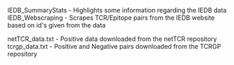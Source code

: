 IEDB_SummaryStats - Highlights some information regarding the IEDB data
IEDB_Webscraping - Scrapes TCR/Epitope pairs from the IEDB website based on id's given from the data

netTCR_data.txt - Positive data downloaded from the netTCR repository
tcrgp_data.txt - Positive and Negative pairs downloaded from the TCRGP repository
